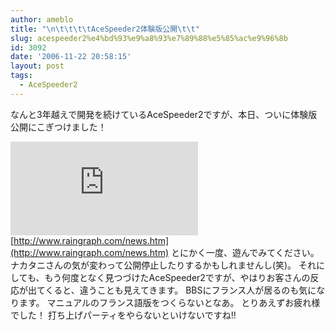 ```yaml
---
author: ameblo
title: "\n\t\t\t\tAceSpeeder2体験版公開\t\t"
slug: acespeeder2%e4%bd%93%e9%a8%93%e7%89%88%e5%85%ac%e9%96%8b
id: 3092
date: '2006-11-22 20:58:15'
layout: post
tags:
  - AceSpeeder2
---
```


なんと3年越えで開発を続けているAceSpeeder2ですが、本日、ついに体験版公開にこぎつけました！

![](http://akihiko.shirai.as/modules/bwiki/index.php?plugin=ref&page=Blog%2F2006-11-22&src=20061122.jpg) [http://www.raingraph.com/news.htm](http://www.raingraph.com/news.htm) とにかく一度、遊んでみてください。 ナカタニさんの気が変わって公開停止したりするかもしれませんし(笑)。 それにしても、もう何度となく見つづけたAceSpeeder2ですが、やはりお客さんの反応が出てくると、違うことも見えてきます。 BBSにフランス人が居るのも気になります。 マニュアルのフランス語版をつくらないとなあ。 とりあえずお疲れ様でした！ 打ち上げパーティをやらないといけないですね!!